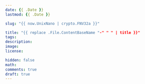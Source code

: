 ```yaml
---
date: {{ .Date }}
lastmod: {{ .Date }}

slug: "{{ now.UnixNano | crypto.FNV32a }}"

title: "{{ replace .File.ContentBaseName "-" " " | title }}"
tags:
description:
image:
license:

hidden: false
math:
comments: true
draft: true
---
```

